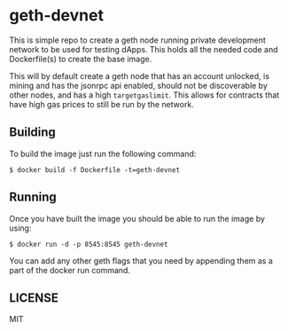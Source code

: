 # geth-devnet

This is simple repo to create a geth node running private development network to
be used for testing dApps. This holds all the needed code and Dockerfile(s) to
create the base image.

This will by default create a geth node that has an account unlocked, is mining and
has the jsonrpc api enabled, should not be discoverable by other nodes, and has a
high `targetgaslimit`. This allows for contracts that have high gas prices to still
be run by the network.

## Building

To build the image just run the following command:
```
$ docker build -f Dockerfile -t=geth-devnet
```

## Running

Once you have built the image you should be able to run the image by using:
```
$ docker run -d -p 8545:8545 geth-devnet
```

You can add any other geth flags that you need by appending them as a part of the
docker run command.

## LICENSE
MIT

